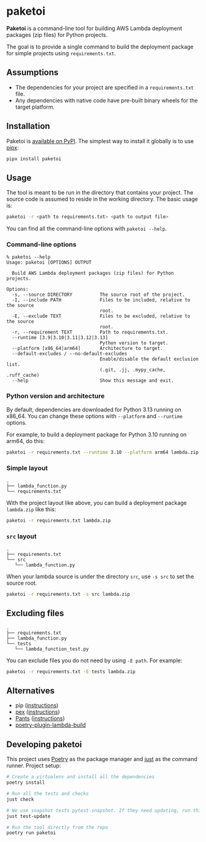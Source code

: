 # paketoi

**Paketoi** is a command-line tool for building AWS Lambda deployment packages (zip files) for Python projects.

The goal is to provide a single command to build the deployment package for simple projects using `requirements.txt`.

## Assumptions

* The dependencies for your project are specified in a `requirements.txt` file.
* Any dependencies with native code have pre-built binary wheels for the target platform.

## Installation

Paketoi is [available on PyPI](https://pypi.org/project/paketoi/). The simplest way to install it globally is to use [pipx](https://github.com/pypa/pipx):

```sh
pipx install paketoi
```

## Usage

The tool is meant to be run in the directory that contains your project.
The source code is assumed to reside in the working directory.
The basic usage is:

```sh
paketoi -r <path to requirements.txt> <path to output file>
```

You can find all the command-line options with `paketoi --help`.

### Command-line options

```
% paketoi --help
Usage: paketoi [OPTIONS] OUTPUT

  Build AWS Lambda deployment packages (zip files) for Python projects.

Options:
  -s, --source DIRECTORY          The source root of the project.
  -I, --include PATH              Files to be included, relative to the source
                                  root.
  -E, --exclude TEXT              Files to be excluded, relative to the source
                                  root.
  -r, --requirement TEXT          Path to requirements.txt.
  --runtime [3.9|3.10|3.11|3.12|3.13]
                                  Python version to target.
  --platform [x86_64|arm64]       Architecture to target.
  --default-excludes / --no-default-excludes
                                  Enable/disable the default exclusion list.
                                  (.git, .jj, .mypy_cache, .ruff_cache)
  --help                          Show this message and exit.
```

### Python version and architecture

By default, dependencies are downloaded for Python 3.13 running on x86_64. 
You can change these options with `--platform` and `--runtime` options.

For example, to build a deployment package for Python 3.10 running on arm64, do this:

```sh
paketoi -r requirements.txt --runtime 3.10 --platform arm64 lambda.zip
```

### Simple layout

```
.
├── lambda_function.py
└── requirements.txt
```

With the project layout like above, you can build a deployment package `lambda.zip` like this:

```sh
paketoi -r requirements.txt lambda.zip
```

### `src` layout

```
.
├── requirements.txt
└── src
   └── lambda_function.py
```

When your lambda source is under the directory `src`, use `-s src` to set the source root.

```sh
paketoi -r requirements.txt -s src lambda.zip
```

## Excluding files

```
.
├── requirements.txt
├── lambda_function.py
└── tests
   └── lambda_function_test.py
```

You can exclude files you do not need by using `-E path`. For example:

```sh
paketoi -r requirements.txt -E tests lambda.zip
```

## Alternatives

* pip ([instructions](https://docs.aws.amazon.com/lambda/latest/dg/python-package.html))
* [pex](https://docs.pex-tool.org/) ([instructions](https://quanttype.net/posts/2024-01-31-creating-aws-lambda-zip-files-with-pex.html))
* [Pants](https://www.pantsbuild.org/) ([instructions](https://www.pantsbuild.org/2.19/docs/python/integrations/aws-lambda))
* [poetry-plugin-lambda-build](https://github.com/micmurawski/poetry-plugin-lambda-build)

## Developing paketoi

This project uses [Poetry](https://python-poetry.org/) as the package manager and [just](https://github.com/casey/just) as the command runner.
Project setup:

```sh
# Create a virtualenv and install all the dependencies
poetry install

# Run all the tests and checks
just check

# We use snapshot tests pytest-snapshot. If they need updating, run this:
just test-update

# Run the tool directly from the repo
poetry run paketoi
```
